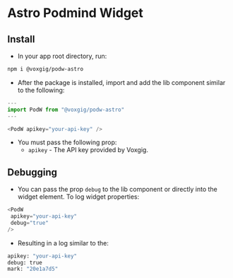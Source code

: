 # Astro Podmind Widget

## Install 

- In your app root directory, run:

```bash
npm i @voxgig/podw-astro
```
- After the package is installed, import and add the lib component similar to the following:

```javascript
---
import PodW from "@voxgig/podw-astro"
---

<PodW apikey="your-api-key" />
```

- You must pass the following prop:
    - `apikey` - The API key provided by Voxgig.

## Debugging

- You can pass the prop `debug` to the lib component or directly into the widget element. To log widget properties:

```javascript
<PodW
 apikey="your-api-key"
 debug="true"
/>
```

- Resulting in a log similar to the:

```bash
apikey: "your-api-key"
debug: true
mark: "20e1a7d5"
```
